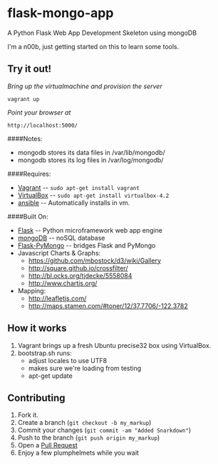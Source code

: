 flask-mongo-app
===============

A Python Flask Web App Development Skeleton using mongoDB

I'm a n00b, just getting started on this to learn some tools.

Try it out!
-----------
*Bring up the virtualmachine and provision the server*

    vagrant up

_Point your browser at_

    http://localhost:5000/

####Notes:
* mongodb stores its data files in /var/lib/mongodb/
* mongodb stores its log files in /var/log/mongodb/

####Requires:
* [Vagrant](http://www.vagrantup.com/) -- `sudo apt-get install vagrant`
* [VirtualBox](https://www.virtualbox.org/wiki/Downloads/) -- `sudo apt-get install virtualbox-4.2`
* [ansible](https://github.com/ansible/ansible/) -- Automatically installs in vm.

####Built On:
* [Flask](http://flask.pocoo.org) -- Python microframework web app engine
* [mongoDB](http://mongodb.org) -- noSQL database
* [Flask-PyMongo](http://flask-pymongo.readthedocs.org/en/latest/) -- bridges Flask and PyMongo
* Javascript Charts & Graphs:
    * https://github.com/mbostock/d3/wiki/Gallery
    * http://square.github.io/crossfilter/ 
    * http://bl.ocks.org/tjdecke/5558084
    * http://www.chartjs.org/
* Mapping:
    * http://leafletjs.com/
    * http://maps.stamen.com/#toner/12/37.7706/-122.3782

How it works
------------
1. Vagrant brings up a fresh Ubuntu precise32 box using VirtualBox. 
2. bootstrap.sh runs:
    * adjust locales to use UTF8
    * makes sure we're loading from testing
    * apt-get update 


Contributing
------------

1. Fork it.
2. Create a branch (`git checkout -b my_markup`)
3. Commit your changes (`git commit -am "Added Snarkdown"`)
4. Push to the branch (`git push origin my_markup`)
5. Open a [Pull Request][1]
6. Enjoy a few plumphelmets while you wait

[1]: http://github.com/github/markup/pulls

